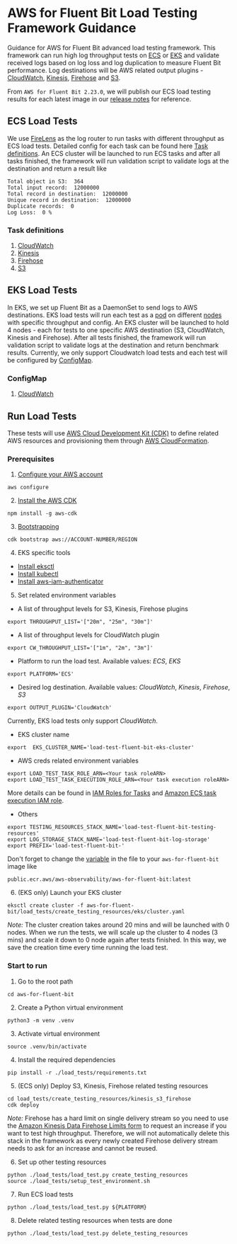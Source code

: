 # AWS for Fluent Bit Load Testing Framework Guidance

Guidance for AWS for Fluent Bit advanced load testing framework. This framework can run high log throughput tests on [ECS](https://aws.amazon.com/about-aws/whats-new/2019/11/aws-launches-firelens-log-router-for-amazon-ecs-and-aws-fargate/) or [EKS](https://docs.aws.amazon.com/AmazonCloudWatch/latest/monitoring/Container-Insights-setup-logs-FluentBit.html) and validate received logs based on log loss and log duplication to measure Fluent Bit performance. Log destinations will be AWS related output plugins - [CloudWatch](https://docs.fluentbit.io/manual/pipeline/outputs/cloudwatch), [Kinesis](https://docs.fluentbit.io/manual/pipeline/outputs/kinesis), [Firehose](https://docs.fluentbit.io/manual/pipeline/outputs/firehose) and [S3](https://docs.fluentbit.io/manual/pipeline/outputs/s3).

From `AWS for Fluent Bit 2.23.0`, we will publish our ECS load testing results for each latest image in our [release notes](https://github.com/aws/aws-for-fluent-bit/tags) for reference.

## ECS Load Tests

We use [FireLens](https://aws.amazon.com/blogs/containers/under-the-hood-firelens-for-amazon-ecs-tasks/) as the log router to run tasks with different throughput as ECS load tests. Detailed config for each task can be found here [Task definitions](#Task-definitions). An ECS cluster will be launched to run ECS tasks and after all tasks finished, the framework will run validation script to validate logs at the destination and return a result like

```
Total object in S3:  364
Total input record:  12000000
Total record in destination:  12000000
Unique record in destination:  12000000
Duplicate records:  0
Log Loss:  0 %
```

### Task definitions
1. [CloudWatch](https://github.com/aws/aws-for-fluent-bit/blob/mainline/load_tests/task_definitions/cloudwatch.json)
2. [Kinesis](https://github.com/aws/aws-for-fluent-bit/blob/mainline/load_tests/task_definitions/kinesis.json)
3. [Firehose](https://github.com/aws/aws-for-fluent-bit/blob/mainline/load_tests/task_definitions/firehose.json) 
4. [S3](https://github.com/aws/aws-for-fluent-bit/blob/mainline/load_tests/task_definitions/s3.json)

## EKS Load Tests

In EKS, we set up Fluent Bit as a DaemonSet to send logs to AWS destinations. EKS load tests will run each test as a [pod](https://kubernetes.io/docs/concepts/workloads/pods/) on different [nodes](https://kubernetes.io/docs/concepts/architecture/nodes/) with specific throughput and config. An EKS cluster will be launched to hold 4 nodes - each for tests to one specific AWS destination (S3, CloudWatch, Kinesis and Firehose). After all tests finished, the framework will run validation script to validate logs at the destination and return benchmark results. Currently, we only support Cloudwatch load tests and each test will be configured by [ConfigMap](https://github.com/aws/aws-for-fluent-bit/blob/mainline/load_tests/daemonset/cloudwatch.yaml#L32-L121).

### ConfigMap
1. [CloudWatch](https://github.com/aws/aws-for-fluent-bit/blob/mainline/load_tests/daemonset/cloudwatch.yaml)

## Run Load Tests

These tests will use [AWS Cloud Development Kit (CDK)](https://docs.aws.amazon.com/cdk/v2/guide/home.html) to define related AWS resources and provisioning them through [AWS CloudFormation](https://aws.amazon.com/cloudformation/).

### Prerequisites
1. [Configure your AWS account](https://docs.aws.amazon.com/cdk/v2/guide/getting_started.html#getting_started_prerequisites)
```
aws configure
```
2. [Install the AWS CDK](https://docs.aws.amazon.com/cdk/v2/guide/getting_started.html#getting_started_install)
```
npm install -g aws-cdk
```
3. [Bootstrapping](https://docs.aws.amazon.com/cdk/v2/guide/getting_started.html#getting_started_bootstrap)
```
cdk bootstrap aws://ACCOUNT-NUMBER/REGION
```
4. EKS specific tools 
- [Install eksctl](https://docs.aws.amazon.com/eks/latest/userguide/eksctl.html)
- [Install kubectl](https://kubernetes.io/docs/reference/kubectl/)
- [Install aws-iam-authenticator](https://docs.aws.amazon.com/eks/latest/userguide/install-aws-iam-authenticator.html)
5. Set related environment variables
- A list of throughput levels for S3, Kinesis, Firehose plugins
```
export THROUGHPUT_LIST='["20m", "25m", "30m"]'
```
- A list of throughput levels for CloudWatch plugin
```
export CW_THROUGHPUT_LIST='["1m", "2m", "3m"]'
```
- Platform to run the load test. Available values: *ECS*, *EKS*
```
export PLATFORM='ECS'
```
- Desired log destination. Available values: *CloudWatch*, *Kinesis*, *Firehose*, *S3*
```
export OUTPUT_PLUGIN='CloudWatch'
```

Currently, EKS load tests only support *CloudWatch*.
- EKS cluster name
```
export  EKS_CLUSTER_NAME='load-test-fluent-bit-eks-cluster'
```
- AWS creds related environment variables
```
export LOAD_TEST_TASK_ROLE_ARN=<Your task roleARN>
export LOAD_TEST_TASK_EXECUTION_ROLE_ARN=<Your task execution roleARN>
```

More details can be found in [IAM Roles for Tasks](https://docs.aws.amazon.com/AmazonECS/latest/developerguide/task-iam-roles.html) and [Amazon ECS task execution IAM role](https://docs.aws.amazon.com/AmazonECS/latest/developerguide/task_execution_IAM_role.html).
- Others
```
export TESTING_RESOURCES_STACK_NAME='load-test-fluent-bit-testing-resources'
export LOG_STORAGE_STACK_NAME='load-test-fluent-bit-log-storage'
export PREFIX='load-test-fluent-bit-'
```

Don't forget to change the [variable](https://github.com/aws/aws-for-fluent-bit/blob/mainline/load_tests/setup_test_environment.sh#L18) in the file to your `aws-for-fluent-bit` image like
```
public.ecr.aws/aws-observability/aws-for-fluent-bit:latest
```
6. (EKS only) Launch your EKS cluster 
```
eksctl create cluster -f aws-for-fluent-bit/load_tests/create_testing_resources/eks/cluster.yaml
```
*Note:*
The cluster creation takes around 20 mins and will be launched with 0 nodes. When we run the tests, we will scale up the cluster to 4 nodes (3 mins) and scale it down to 0 node again after tests finished. In this way, we save the creation time every time running the load test.

### Start to run
1. Go to the root path
```
cd aws-for-fluent-bit
```
2. Create a Python virtual environment
```
python3 -m venv .venv
```
3. Activate virtual environment
```
source .venv/bin/activate
```
4. Install the required dependencies
```
pip install -r ./load_tests/requirements.txt
```
5. (ECS only) Deploy S3, Kinesis, Firehose related testing resources
```
cd load_tests/create_testing_resources/kinesis_s3_firehose
cdk deploy
```
*Note:*
Firehose has a hard limit on single delivery stream so you need to use the [Amazon Kinesis Data Firehose Limits form](https://console.aws.amazon.com/support/home#/case/create?issueType=service-limit-increase&limitType=service-code-kinesis-firehose) to request an increase if you want to test high throughput. Therefore, we will not automatically delete this stack in the framework as every newly created Firehose delivery stream needs to ask for an increase and cannot be reused.

6. Set up other testing resources
```
python ./load_tests/load_test.py create_testing_resources
source ./load_tests/setup_test_environment.sh
```
7. Run ECS load tests
```
python ./load_tests/load_test.py ${PLATFORM}
```
8. Delete related testing resources when tests are done
```
python ./load_tests/load_test.py delete_testing_resources
```